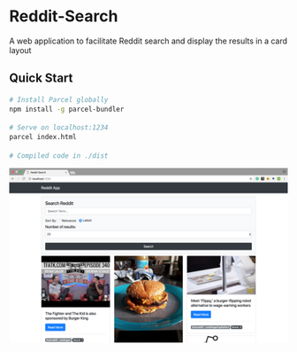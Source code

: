 # Reddit-Search
A web application to facilitate Reddit search and display the results in a card layout


## Quick Start

```bash
# Install Parcel globally
npm install -g parcel-bundler

# Serve on localhost:1234
parcel index.html

# Compiled code in ./dist
```
![Screenshot](https://raw.githubusercontent.com/A7xSV/Reddit-Search/master/Screenshots/Screenshot.png)
